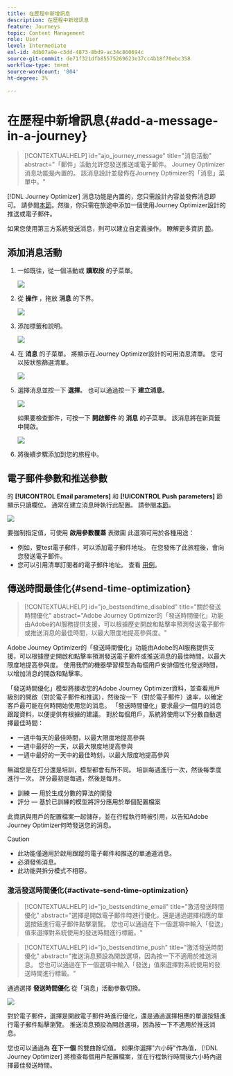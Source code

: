```yaml
---
title: 在歷程中新增訊息
description: 在歷程中新增訊息
feature: Journeys
topic: Content Management
role: User
level: Intermediate
exl-id: 4db07a9e-c3dd-4873-8bd9-ac34c860694c
source-git-commit: de71f321dfb85575269623e37cc4b18f70ebc358
workflow-type: tm+mt
source-wordcount: '804'
ht-degree: 3%

---
```


# 在歷程中新增訊息{#add-a-message-in-a-journey}

>[!CONTEXTUALHELP]
>id="ajo_journey_message"
>title="消息活動"
>abstract="「郵件」活動允許您發送推送或電子郵件。 Journey Optimizer消息功能是內置的。 該消息設計並發佈在Journey Optimizer的「消息」菜單中。"

[!DNL Journey Optimizer] 消息功能是內置的，您只需設計內容並發佈消息即可。 請參閱[本節](../messages/get-started-content.md)。然後，你只需在旅途中添加一個使用Journey Optimizer設計的推送或電子郵件。

如果您使用第三方系統發送消息，則可以建立自定義操作。 瞭解更多資訊 [節](../action/action.md)。

## 添加消息活動

1. 一如既往，從一個活動或 **讀取段** 的子菜單。

   ![](assets/jo-message0.png)

1. 從 **操作** ，拖放 **消息** 的下界。

   ![](assets/jo-message1.png)

1. 添加標籤和說明。

   ![](assets/jo-message2.png)

1. 在 **消息** 的子菜單。 將顯示在Journey Optimizer設計的可用消息清單。 您可以按狀態篩選清單。

   ![](assets/jo-message3.png)

1. 選擇消息並按一下 **選擇**。 也可以通過按一下 **建立消息**。

   ![](assets/jo-message4-ter.png)

   如果要檢查郵件，可按一下 **開啟郵件** 的 **消息** 的子菜單。 該消息將在新頁籤中開啟。

   ![](assets/jo-message4-bis.png)

1. 將後續步驟添加到您的旅程中。

## 電子郵件參數和推送參數

的 **[!UICONTROL Email parameters]** 和 **[!UICONTROL Push parameters]** 節顯示只讀欄位。 通常在建立消息時執行此配置。 請參閱[本節](../messages/get-started-content.md)。

![](assets/jo-message4.png)

要強制指定值，可使用 **啟用參數覆蓋** 表徵圖 此選項可用於各種用途：

* 例如，要test電子郵件，可以添加電子郵件地址。 在您發佈了此旅程後，會向您發送電子郵件。
* 您可以引用清單訂閱者的電子郵件地址。 查看 [用例](message-to-subscribers-uc.md)。

## 傳送時間最佳化{#send-time-optimization}

>[!CONTEXTUALHELP]
>id="jo_bestsendtime_disabled"
>title="關於發送時間優化"
>abstract="Adobe Journey Optimizer的「發送時間優化」功能由Adobe的AI服務提供支援，可以根據歷史開啟和點擊率預測發送電子郵件或推送消息的最佳時間，以最大限度地提高參與度。"

Adobe Journey Optimizer的「發送時間優化」功能由Adobe的AI服務提供支援，可以根據歷史開啟和點擊率預測發送電子郵件或推送消息的最佳時間，以最大限度地提高參與度。 使用我們的機器學習模型為每個用戶安排個性化發送時間，以增加消息的開啟和點擊率。

「發送時間優化」模型將接收您的Adobe Journey Optimizer資料，並查看用戶級別的開啟（對於電子郵件和推送），然後按一下（對於電子郵件）速率，以確定客戶最可能在何時開始使用您的消息。 「發送時間優化」要求最少一個月的消息跟蹤資料，以便提供有根據的建議。 對於每個用戶，系統將使用以下分數自動選擇最佳時間：

* 一週中每天的最佳時間，以最大限度地提高參與
* 一週中最好的一天，以最大限度地提高參與
* 一週中最好的一天中的最佳時刻，以最大限度地提高參與

無論您是在打分還是培訓，模型都會有所不同。 培訓每週進行一次，然後每季度進行一次。 評分最初是每週，然後是每月。

* 訓練 — 用於生成分數的算法的開發
* 評分 — 基於已訓練的模型將評分應用於單個配置檔案

此資訊與用戶的配置檔案一起儲存，並在行程執行時被引用，以告知Adobe Journey Optimizer何時發送您的消息。

>[!CAUTION]
>
>* 此功能僅適用於啟用跟蹤的電子郵件和推送的單通道消息。
>* 必須發佈消息。
>* 此功能與拆分模式不相容。


### 激活發送時間優化{#activate-send-time-optimization}

>[!CONTEXTUALHELP]
>id="jo_bestsendtime_email"
>title="激活發送時間優化"
>abstract="選擇是開啟電子郵件時進行優化，還是通過選擇相應的單選按鈕進行電子郵件點擊瀏覽。 您也可以通過在下一個選項中輸入「發送」值來選擇對系統使用的發送時間進行標籤。"

>[!CONTEXTUALHELP]
>id="jo_bestsendtime_push"
>title="激活發送時間優化"
>abstract="推送消息預設為開啟選項，因為按一下不適用於推送消息。 您也可以通過在下一個選項中輸入「發送」值來選擇對系統使用的發送時間進行標籤。"

通過選擇 **發送時間優化** 從「消息」活動參數切換。

![](assets/jo-message5.png)

對於電子郵件，選擇是開啟電子郵件時進行優化，還是通過選擇相應的單選按鈕進行電子郵件點擊瀏覽。 推送消息預設為開啟選項，因為按一下不適用於推送消息。

您也可以通過為 **在下一個** 的雙曲餘切值。 如果你選擇&quot;六小時&quot;作為值， [!DNL Journey Optimizer] 將檢查每個用戶配置檔案，並在行程執行時間後六小時內選擇最佳發送時間。
